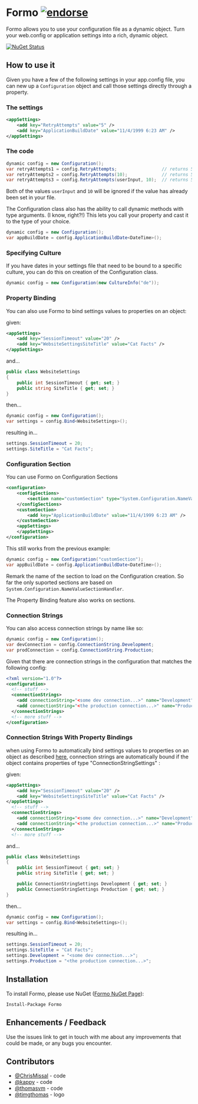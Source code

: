 # Formo [![endorse](http://api.coderwall.com/chrismissal/endorsecount.png)](http://coderwall.com/chrismissal)

Formo allows you to use your configuration file as a dynamic object. Turn your web.config or application settings into a rich, dynamic object.

[![NuGet Status](http://nugetstatus.com/Formo.png)](http://nugetstatus.com/packages/Formo)

## How to use it

Given you have a few of the following settings in your app.config file, you can new up a `Configuration` object and call those settings directly through a property.

### The settings

```xml
<appSettings>
    <add key="RetryAttempts" value="5" />
    <add key="ApplicationBuildDate" value="11/4/1999 6:23 AM" />
</appSettings>
```

### The code

```csharp
dynamic config = new Configuration();
var retryAttempts1 = config.RetryAttempts;                 // returns 5 as a string
var retryAttempts2 = config.RetryAttempts(10);             // returns 5 if found in config, else 10
var retryAttempts3 = config.RetryAttempts(userInput, 10);  // returns 5 if it exists in config, else userInput if not null, else 10
```

Both of the values `userInput` and `10` will be ignored if the value has already been set in your file.

The Configuration class also has the ability to call dynamic methods with type arguments. (I know, right?!) This lets you call your property and cast it to the type of your choice.

```csharp
dynamic config = new Configuration();
var appBuildDate = config.ApplicationBuildDate<DateTime>();
```

### Specifying Culture

If you have dates in your settings file that need to be bound to a specific culture, you can do this on creation of the Configuration class.

```csharp
dynamic config = new Configuration(new CultureInfo("de"));
```

### Property Binding

You can also use Formo to bind settings values to properties on an object:

given:

```xml
<appSettings>
    <add key="SessionTimeout" value="20" />
    <add key="WebsiteSettingsSiteTitle" value="Cat Facts" />
</appSettings>
```

and...

```csharp
public class WebsiteSettings
{
    public int SessionTimeout { get; set; }
    public string SiteTitle { get; set; }
}
```

then...

```csharp
dynamic config = new Configuration();
var settings = config.Bind<WebsiteSettings>();
```

resulting in...

```csharp
settings.SessionTimeout = 20;
settings.SiteTitle = "Cat Facts";
```

### Configuration Section

You can use Formo on Configuration Sections

```xml
<configuration>
    <configSections>
        <section name="customSection" type="System.Configuration.NameValueSectionHandler"/>
    </configSections>
    <customSection>
        <add key="ApplicationBuildDate" value="11/4/1999 6:23 AM" />
    </customSection>
    <appSettings>
    </appSettings>
</configuration>
```

This still works from the previous example:

```csharp
dynamic config = new Configuration("customSection");
var appBuildDate = config.ApplicationBuildDate<DateTime>();
```

Remark the name of the section to load on the Configuration creation.
So far the only suported sections are based on `System.Configuration.NameValueSectionHandler`.

The Property Binding feature also works on sections.

### Connection Strings

You can also access connection strings by name like so:

```csharp
dynamic config = new Configuration();
var devConnection = config.ConnectionString.Development;
var prodConnection = config.ConnectionString.Production;
```

Given that there are connection strings in the configuration that matches the following config:

```xml
<?xml version="1.0"?>
<configuration>
  <!-- stuff -->
  <connectionStrings>
    <add connectionString="<some dev connection...>" name="Development"/>
    <add connectionString="<the production connection...>" name="Production"/>
  </connectionStrings>
  <!-- more stuff -->
</configuration>
```

### Connection Strings With Property Bindings
when using Formo to automatically bind settings values to properties on an object as described [here](#property-binding),
connection strings are automatically bound if the object contains properties of type "ConnectionStringSettings" :

given:

```xml
<appSettings>
    <add key="SessionTimeout" value="20" />
    <add key="WebsiteSettingsSiteTitle" value="Cat Facts" />
</appSettings>
  <!-- stuff -->
  <connectionStrings>
    <add connectionString="<some dev connection...>" name="Development"/>
    <add connectionString="<the production connection...>" name="Production"/>
  </connectionStrings>
  <!-- more stuff -->
```

and...

```csharp
public class WebsiteSettings
{
    public int SessionTimeout { get; set; }
    public string SiteTitle { get; set; }

    public ConnectionStringSettings Development { get; set; }
    public ConnectionStringSettings Production { get; set; }
}
```

then...

```csharp
dynamic config = new Configuration();
var settings = config.Bind<WebsiteSettings>();
```

resulting in...

```csharp
settings.SessionTimeout = 20;
settings.SiteTitle = "Cat Facts";
settings.Development = "<some dev connection...>";
settings.Production = "<the production connection...>";
```

## Installation

To install Formo, please use NuGet ([Formo NuGet Page](https://www.nuget.org/packages/Formo/)):

    Install-Package Formo

## Enhancements / Feedback

Use the issues link to get in touch with me about any improvements that could be made, or any bugs you encounter.

## Contributors

* [@ChrisMissal](https://github.com/ChrisMissal) - code
* [@kappy](https://github.com/kappy) - code
* [@thomasvm](https://github.com/thomasvm) - code
* [@timgthomas](https://github.com/timgthomas) - logo
